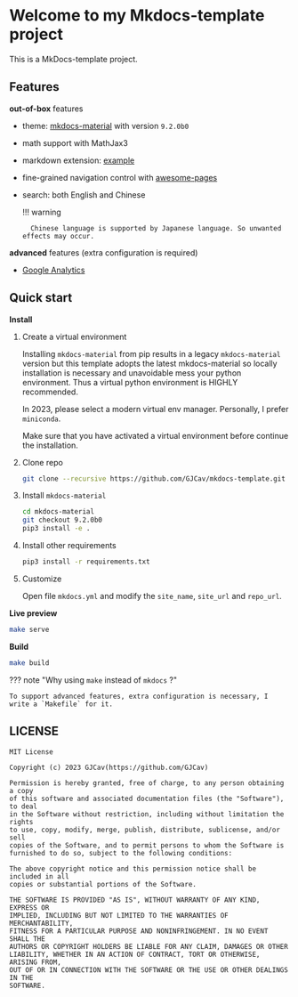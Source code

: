 # Welcome to my Mkdocs-template project

This is a MkDocs-template project.

## Features

**out-of-box** features

* theme: [mkdocs-material](https://squidfunk.github.io/mkdocs-material/) with version `9.2.0b0`
* math support with MathJax3
* markdown extension: [example](./mk-test/extensions.md)
* fine-grained navigation control with [awesome-pages](https://github.com/lukasgeiter/mkdocs-awesome-pages-plugin) 
* search: both English and Chinese

    !!! warning
        
        Chinese language is supported by Japanese language. So unwanted effects may occur.


**advanced** features (extra configuration is required)

* [Google Analytics](./mk-test/config-gtag.md)


## Quick start

**Install**

1. Create a virtual environment

    Installing `mkdocs-material` from pip results in a legacy `mkdocs-material` version but this template adopts the latest mkdocs-material so locally installation is necessary and unavoidable mess your python environment. Thus a virtual python environment is HIGHLY recommended.

    In 2023, please select a modern virtual env manager. Personally, I prefer `miniconda`.
    
    Make sure that you have activated a virtual environment before continue the installation.

2. Clone repo

    ``` bash
    git clone --recursive https://github.com/GJCav/mkdocs-template.git
    ```
    

3. Install `mkdocs-material`

    ``` bash
    cd mkdocs-material
    git checkout 9.2.0b0
    pip3 install -e .
    ```

4. Install other requirements

    ``` bash
    pip3 install -r requirements.txt
    ```

4. Customize

    Open file `mkdocs.yml` and modify the `site_name`, `site_url` and `repo_url`.


**Live preview**

``` bash
make serve
```

**Build**
``` bash
make build
```

??? note "Why using `make` instead of `mkdocs` ?"

    To support advanced features, extra configuration is necessary, I write a `Makefile` for it.

## LICENSE

```
MIT License

Copyright (c) 2023 GJCav(https://github.com/GJCav)

Permission is hereby granted, free of charge, to any person obtaining a copy
of this software and associated documentation files (the "Software"), to deal
in the Software without restriction, including without limitation the rights
to use, copy, modify, merge, publish, distribute, sublicense, and/or sell
copies of the Software, and to permit persons to whom the Software is
furnished to do so, subject to the following conditions:

The above copyright notice and this permission notice shall be included in all
copies or substantial portions of the Software.

THE SOFTWARE IS PROVIDED "AS IS", WITHOUT WARRANTY OF ANY KIND, EXPRESS OR
IMPLIED, INCLUDING BUT NOT LIMITED TO THE WARRANTIES OF MERCHANTABILITY,
FITNESS FOR A PARTICULAR PURPOSE AND NONINFRINGEMENT. IN NO EVENT SHALL THE
AUTHORS OR COPYRIGHT HOLDERS BE LIABLE FOR ANY CLAIM, DAMAGES OR OTHER
LIABILITY, WHETHER IN AN ACTION OF CONTRACT, TORT OR OTHERWISE, ARISING FROM,
OUT OF OR IN CONNECTION WITH THE SOFTWARE OR THE USE OR OTHER DEALINGS IN THE
SOFTWARE.
```